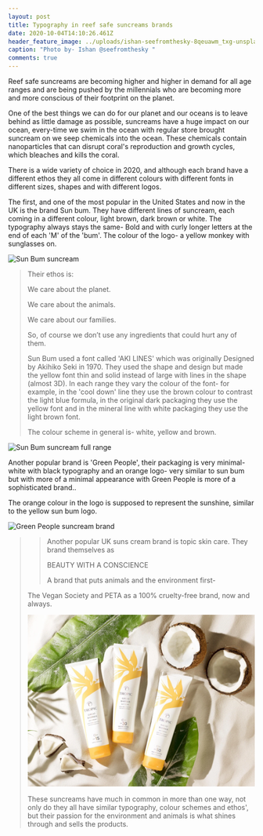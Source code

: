 ```yaml
---
layout: post
title: Typography in reef safe suncreams brands
date: 2020-10-04T14:10:26.461Z
header_feature_image: ../uploads/ishan-seefromthesky-8qeuawm_txg-unsplash.jpg
caption: "Photo by- Ishan @seefromthesky "
comments: true
---
```

Reef safe suncreams are becoming higher and higher in demand for all age ranges and are being pushed by the millennials who are becoming more and more conscious of their footprint on the planet. 

One of the best things we can do for our planet and our oceans is to leave behind as little damage as possible, suncreams have a huge impact on our ocean, every-time we swim in the ocean with regular store brought suncream on we seep chemicals into the ocean. These chemicals contain nanoparticles that can disrupt coral's reproduction and growth cycles, which bleaches and kills the coral. 

There is a wide variety of choice in 2020, and although each brand have a different ethos they all come in different colours with different fonts in different sizes, shapes and with different logos. 

The first, and one of the most popular in the United States and now in the UK is the brand Sun bum. They have different lines of suncream, each coming in a different colour, light brown, dark brown or white. The typography always stays the same- Bold and with curly longer letters at the end of each 'M' of the 'bum'. The colour of the logo- a yellow monkey with sunglasses on. 

![Sun Bum suncream](../uploads/sun-bum.jpeg)

> Their ethos is: 
>
> We care about the planet.
>
> We care about the animals.
>
> We care about our families.
>
> So, of course we don’t use any ingredients that could hurt any of them.
>
> Sun Bum used a font called 'AKI LINES' which was originally Designed by Akihiko Seki in 1970. They used the shape and design but made the yellow font thin and solid instead of large with lines in the shape (almost 3D). In each range they vary the colour of the font- for example, in the 'cool down' line they use the brown colour to contrast the light blue formula, in the original dark packaging they use the yellow font and in the mineral line with white packaging they use the light brown font. 
>
> The colour scheme in general is- white, yellow and brown.
>
>

![Sun Bum suncream full range](../uploads/sunbum-2.jpg)

Another popular brand is 'Green People', their packaging is very minimal- white with black typography and an orange logo- very similar to sun bum but with more of a minimal appearance with Green People is more of a sophisticated brand.. 

The orange colour in the logo is supposed to represent the sunshine, similar to the yellow sun bum logo. 

![Green People suncream brand ](../uploads/green-people-1.png)

> > Another popular UK suns cream brand is topic skin care. They brand themselves as
> >
> >  BEAUTY WITH A CONSCIENCE
> >
> > A brand that puts animals and the environment first- 
>
> The Vegan Society and PETA as a 100% cruelty-free brand, now and always.
>
> ![](../uploads/reef-suncream.webp)
>
> These suncreams have much in common in more than one way, not only do they all have similar typography, colour schemes and ethos', but their passion for the environment and animals is what shines through and sells the products.